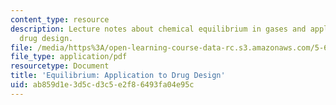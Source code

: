 ```yaml
---
content_type: resource
description: Lecture notes about chemical equilibrium in gases and application to
  drug design.
file: /media/https%3A/open-learning-course-data-rc.s3.amazonaws.com/5-60-thermodynamics-kinetics-spring-2008/ab859d1e3d5cd3c5e2f86493fa04e95c_5_60_lecture17.pdf
file_type: application/pdf
resourcetype: Document
title: 'Equilibrium: Application to Drug Design'
uid: ab859d1e-3d5c-d3c5-e2f8-6493fa04e95c
---
```


